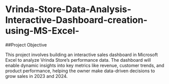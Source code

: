 # Vrinda-Store-Data-Analysis-Interactive-Dashboard-creation-using-MS-Excel-

##Project Objective

This project involves building an interactive sales dashboard in Microsoft Excel to analyze Vrinda Store’s performance data. The dashboard will enable dynamic insights into key metrics like revenue, customer trends, and product performance, helping the owner make data-driven decisions to grow sales in 2023 and 2024.

